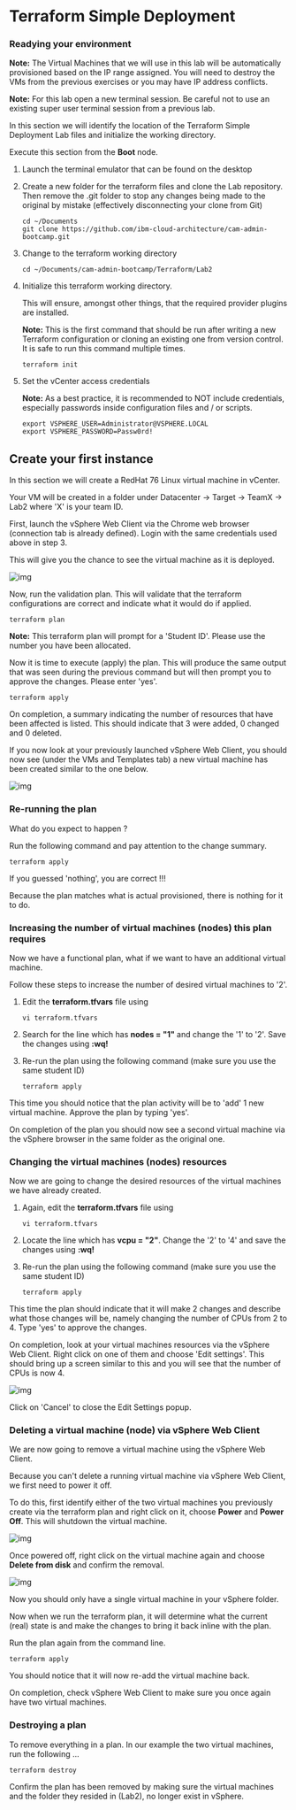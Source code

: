 # Terraform Simple Deployment

### Readying your environment

**Note:** The Virtual Machines that we will use in this lab will be automatically provisioned based on the IP range assigned. You will need to destroy the VMs from the previous exercises or you may have IP address conflicts.

**Note:** For this lab open a new terminal session. Be careful not to use an existing super user terminal session from a previous lab.

In this section we will identify the location of the Terraform Simple Deployment Lab files and initialize the working directory. 

Execute this section from the **Boot** node.

1. Launch the terminal emulator that can be found on the desktop

2. Create a new folder for the terraform files and clone the Lab repository. Then remove the .git folder to stop any changes being made to the original by mistake (effectively disconnecting your clone from Git)

   ```
   cd ~/Documents
   git clone https://github.com/ibm-cloud-architecture/cam-admin-bootcamp.git
   ```

3. Change to the terraform working directory

   ```
   cd ~/Documents/cam-admin-bootcamp/Terraform/Lab2
   ```

4. Initialize this terraform working directory. 

   This will ensure, amongst other things, that the required provider plugins are installed.	

   **Note:** This is the first command that should be run after writing a new Terraform configuration or cloning an existing one from version control. It is safe to run this command multiple times.

   ```
   terraform init
   ```

5. Set the vCenter access credentials

   **Note:** As a best practice, it is recommended to NOT include credentials, especially passwords inside configuration files and / or scripts.

   ```
   export VSPHERE_USER=Administrator@VSPHERE.LOCAL
   export VSPHERE_PASSWORD=Passw0rd!
   ```

## Create your first instance

In this section we will create a RedHat 76 Linux virtual machine in vCenter. 

Your VM will be created in a folder under Datacenter -> Target -> TeamX -> Lab2 where 'X' is your team ID.

First, launch the vSphere Web Client via the Chrome web browser (connection tab is already defined). Login with the same credentials used above in step 3.

This will give you the chance to see the virtual machine as it is deployed.

![img](../images/chrome_vsphere_screen.png)

Now, run the validation plan. This will validate that the terraform configurations are correct and indicate what it would do if applied.

```
terraform plan
```

**Note:** This terraform plan will prompt for a 'Student ID'. Please use the number you have been allocated.

Now it is time to execute (apply) the plan. This will produce the same output that was seen during the previous command but will then prompt you to approve the changes. Please enter 'yes'.

```
terraform apply
```

On completion, a summary indicating the number of resources that have been affected is listed. This should indicate that 3 were added, 0 changed and 0 deleted.

If you now look at your previously launched vSphere Web Client, you should now see (under the VMs and Templates tab) a new virtual machine has been created similar to the one below. 

![img](../images/LAB_2-2_A.png)

### Re-running the plan

What do you expect to happen ?

Run the following command and pay attention to the change summary.

   ```
   terraform apply
   ```

If you guessed 'nothing', you are correct !!! 

Because the plan matches what is actual provisioned, there is nothing for it to do.

### Increasing the number of virtual machines (nodes) this plan requires

Now we have a functional plan, what if we want to have an additional virtual machine.

Follow these steps to increase the number of desired virtual machines to '2'.

1. Edit the **terraform.tfvars** file using

   ```
   vi terraform.tfvars
   ```

2. Search for the line which has **nodes = "1"** and change the '1' to '2'. Save the changes using **:wq!**

3. Re-run the plan using the following command (make sure you use the same student ID)

   ```
   terraform apply 
   ```

This time you should notice that the plan activity will be to 'add' 1 new virtual machine. Approve the plan by typing 'yes'.

On completion of the plan you should now see a second virtual machine via the vSphere browser in the same folder as the original one.

### Changing the virtual machines (nodes) resources

Now we are going to change the desired resources of the virtual machines we have already created.

1. Again, edit the **terraform.tfvars** file using

   ```
   vi terraform.tfvars
   ```

2. Locate the line which has **vcpu = "2"**. Change the '2' to '4' and save the changes using **:wq!**

3. Re-run the plan using the following command (make sure you use the same student ID)

   ```
   terraform apply 
   ```

This time the plan should indicate that it will make 2 changes and describe what those changes will be, namely changing the number of CPUs from 2 to 4. Type 'yes' to approve the changes.

On completion, look at your virtual machines resources via the vSphere Web Client. Right click on one of them and choose 'Edit settings'. This should bring up a screen similar to this and you will see that the number of CPUs is now 4.

![img](../images/LAB_2-2_B.png)

Click on 'Cancel' to close the Edit Settings popup.

### Deleting a virtual machine (node) via vSphere Web Client

We are now going to remove a virtual machine using the vSphere Web Client. 

Because you can't delete a running virtual machine via vSphere Web Client, we first need to power it off.

To do this, first identify either of the two virtual machines you previously create via the terraform plan and right click on it, choose **Power** and **Power Off**. This will shutdown the virtual machine.

![img](../images/LAB_2-2_C.png)

Once powered off, right click on the virtual machine again and choose **Delete from disk** and confirm the removal.

![img](../images/LAB_2-2_D.png)

Now you should only have a single virtual machine in your vSphere folder.

Now when we run the terraform plan, it will determine what the current (real) state is and make the changes to bring it back inline with the plan.

Run the plan again from the command line.

```
terraform apply
```

You should notice that it will now re-add the virtual machine back. 

On completion, check vSphere Web Client to make sure you once again have two virtual machines.

### Destroying a plan

To remove everything in a plan. In our example the two virtual machines, run the following ...

```
terraform destroy
```

Confirm the plan has been removed by making sure the virtual machines and the folder they resided in (Lab2), no longer exist in vSphere.
